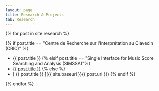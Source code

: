 ```yaml
---
layout: page
title: Research & Projects
tab: Research
---
```


{% for post in site.research %}

{% if post.title == "Centre de Recherche sur l'Interprétation au Clavecin (CRIC)" %}
  * {{ post.title }}
{% elsif post.title == "Single Interface for Music Score Searching and Analysis (SIMSSA)"%}
  * [{{ post.title }}](http://simssa.ca/)
{% else %}
  * [ {{ post.title }} ]({{ site.baseurl }}{{ post.url }})
{% endif %}

{% endfor %}
